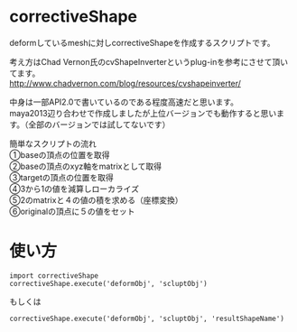 # correctiveShape

deformしているmeshに対しcorrectiveShapeを作成するスクリプトです。  

考え方はChad Vernon氏のcvShapeInverterというplug-inを参考にさせて頂いてます。  
http://www.chadvernon.com/blog/resources/cvshapeinverter/

中身は一部API2.0で書いているのである程度高速だと思います。  
maya2013辺り合わせで作成しましたが上位バージョンでも動作すると思います。（全部のバージョンでは試してないです）  
  
  
簡単なスクリプトの流れ  
①baseの頂点の位置を取得  
②baseの頂点のxyz軸をmatrixとして取得  
③targetの頂点の位置を取得  
④3から1の値を減算しローカライズ  
⑤2のmatrixと４の値の積を求める（座標変換）  
⑥originalの頂点に５の値をセット  

# 使い方
```
import correctiveShape
correctiveShape.execute('deformObj', 'scluptObj')
```
もしくは
```
correctiveShape.execute('deformObj', 'scluptObj', 'resultShapeName')
```
